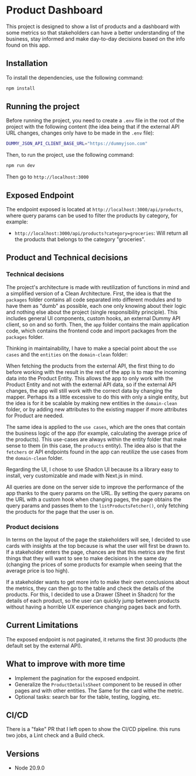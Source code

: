 # Product Dashboard

This project is designed to show a list of products and a dashboard with some metrics so that stakeholders can have a better understanding of the business, stay informed and make day-to-day decisions based on the info found on this app.

## Installation

To install the dependencies, use the following command:

```bash
npm install
```

## Running the project

Before running the project, you need to create a `.env` file in the root of the project with the following content (the idea being that if the external API URL changes, changes only have to be made in the `.env` file):

```bash
DUMMY_JSON_API_CLIENT_BASE_URL="https://dummyjson.com"
```

Then, to run the project, use the following command:

```bash
npm run dev
```

Then go to `http://localhost:3000`

## Exposed Endpoint

The endpoint exposed is located at `http://localhost:3000/api/products`, where query params can be used to filter the products by category, for example:

- `http://localhost:3000/api/products?category=groceries`: Will return all the products that belongs to the category "groceries".

## Product and Technical decisions

### Technical decisions

The project's architecture is made with reutilization of functions in mind and a simplified version of a Clean Architecture. First, the idea is that the `packages` folder
contains all code separated into different modules and to have them as "dumb" as possible, each one only knowing about their logic and nothing else about the project (single responsibility principle).
This includes general UI components, custom hooks, an external Dummy API client, so on and so forth. Then, the `app` folder contains the main application code, which contains the frontend code and import packages from the `packages` folder.

Thinking in maintainability, I have to make a special point about the `use cases` and the `entities` on the `domain-clean` folder:

When fetching the products from the external API, the first thing to do before working with the result in the rest of the app is to map the incoming data into the Product Entity. This allows the app to only work with the Product Entity and not with the external API data, so if the external API changes, the app will still work with the correct data by changing the mapper. Perhaps its a little excessive to do this with only a single entity, but the idea is for it be scalable by making new entities in the `domain-clean` folder, or by adding new attributes to the existing mapper if more attributes for Product are needed.

The same idea is applied to the `use cases`, which are the ones that contain the business logic of the app (for example, calculating the average price of the products). This use-cases are always within the entity folder that make sense to them (in this case, the `products` entity). The idea also is that the `fetchers` or API endpoints found in the app can reutilize the use cases from the `domain-clean` folder.

Regarding the UI, I chose to use Shadcn UI because its a library easy to install, very customizable and made with Next.js in mind.

All queries are done on the server side to improve the performance of the app thanks to the query params on the URL. By setting the query params on the URL with a custom hook when changing pages, the page obtains the query params and passes them to the `listProductsFetcher()`, only fetching the products for the page that the user is on.

### Product decisions

In terms on the layout of the page the stakeholders will see, I decided to use cards with insights at the top because is what the user will first be drawn to. If a stakeholder enters the page, chances are that this metrics are the first things that they will want to see to make decisions in the same day (changing the prices of some products for example when seeing that the average price is too high).

If a stakeholder wants to get more info to make their own conclusions about the metrics, they can then go to the table and check the details of the products. For this, I decided to use a Drawer (Sheet in Shadcn) for the details of each product, so the user can quickly jump between products without having a horrible UX experience changing pages back and forth.

## Current Limitations

The exposed endpoint is not paginated, it returns the first 30 products (the default set by the external API).

## What to improve with more time

- Implement the pagination for the exposed endpoint.
- Generalize the `ProductDetailsSheet` component to be reused in other pages and with other entities. The Same for the card withe the metric.
- Optional tasks: search bar for the table, testing, logging, etc.

## CI/CD

There is a "fake" PR that I left open to show the CI/CD pipeline. this runs two jobs, a Lint check and a Build check.

## Versions

- Node 20.9.0

